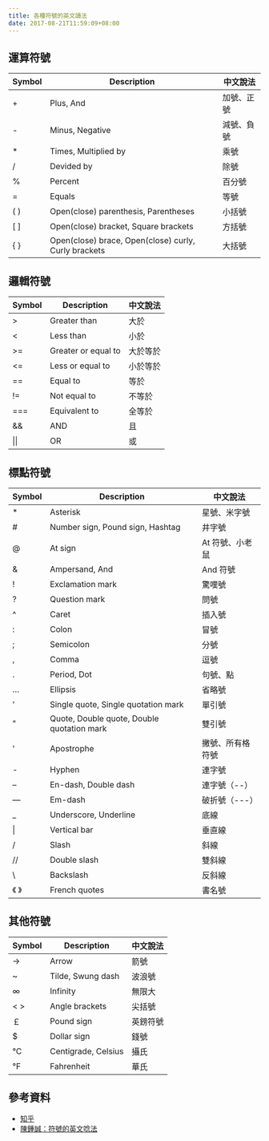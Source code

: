 ```yaml
---
title: 各種符號的英文讀法
date: 2017-08-21T11:59:09+08:00
---
```


## 運算符號
| Symbol | Description | 中文說法 |
| ------ | ----------- | ------- |
| + | Plus, And | 加號、正號 |
| - | Minus, Negative | 減號、負號 |
| * | Times, Multiplied by | 乘號 |
| / | Devided by | 除號 |
| % | Percent | 百分號 |
| = | Equals | 等號 |
| ( ) | Open(close) parenthesis, Parentheses | 小括號 |
| [ ] | Open(close) bracket, Square brackets | 方括號 |
| { } | Open(close) brace, Open(close) curly, Curly brackets | 大括號 |

## 邏輯符號
| Symbol | Description | 中文說法 |
| ------ | ----------- | ------- |
| > | Greater than | 大於 |
| < | Less than | 小於 |
| >= | Greater or equal to | 大於等於 |
| <= | Less or equal to | 小於等於 |
| == | Equal to | 等於 |
| != | Not equal to | 不等於 |
| === | Equivalent to | 全等於 |
| && | AND | 且 |
| \|\| | OR | 或 |

## 標點符號
| Symbol | Description | 中文說法 |
| ------ | ----------- | ------- |
| * | Asterisk | 星號、米字號 |
| # | Number sign, Pound sign, Hashtag | 井字號 |
| @ | At sign | At 符號、小老鼠 |
| & | Ampersand, And | And 符號 |
| ! | Exclamation mark | 驚嘆號 |
| ? | Question mark | 問號 |
| ^ | Caret | 插入號 |
| : | Colon | 冒號 |
| ; | Semicolon | 分號 |
| , | Comma | 逗號 |
| . | Period, Dot | 句號、點 |
| … | Ellipsis | 省略號 |
| ' | Single quote, Single quotation mark | 單引號 |
| " | Quote, Double quote, Double quotation mark | 雙引號 |
| ' | Apostrophe | 撇號、所有格符號 |
| - | Hyphen | 連字號 |
| – | En-dash, Double dash | 連字號（--） |
| — | Em-dash | 破折號（---） |
| _ | Underscore, Underline | 底線 |
| \| | Vertical bar | 垂直線 |
| / | Slash | 斜線 |
| // | Double slash | 雙斜線 |
| \\ | Backslash | 反斜線 |
| 《 》 | French quotes | 書名號 |

## 其他符號
| Symbol | Description | 中文說法 |
| ------ | ----------- | ------- |
| → | Arrow | 箭號 |
| ~ | Tilde, Swung dash | 波浪號 |
| ∞ | Infinity | 無限大 |
| < > | Angle brackets | 尖括號 |
| ￡ | Pound sign | 英鎊符號 |
| $ | Dollar sign | 錢號 |
| °C | Centigrade, Celsius | 攝氏 |
| °F | Fahrenheit | 華氏 |


## 參考資料
+ [知乎](https://www.zhihu.com/question/20332423/answer/15370327)
+ [陳鍾誠：符號的英文唸法](http://ccckmit.wikidot.com/en:symbol)
